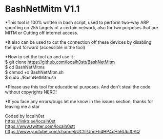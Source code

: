 # BashNetMitm V1.1
*This tool is 100% written in bash script, used to perform two-way ARP spoofing on 255 targets of a certain network, also for two purposes that are MITM or Cutting off internet access.

*It also can be used to cut the connection off these devices by disabling the ipv4 forward (accessible in the tool)

*How to set the tool up and use it :  
  $  git clone https://github.com/localh0stt/BashNetMitm  
  $ cd BashNetMitms  
  $ chmod +x BashNetMitm.sh  
  $ sudo ./BashNetMitm.sh

*Please use this tool for educational purposes. And don't steal the code without copyrights NERD!  

*If you face any errors/bugs let me know in the issues section, thanks for leaving me a star

Coded by localh0st  
https://linktr.ee/localh0st  
https://www.twitter.com/localh0stt  
https://www.youtube.com/channel/UC1IrUnnFh4HP4cHh6UbJ0AQ
